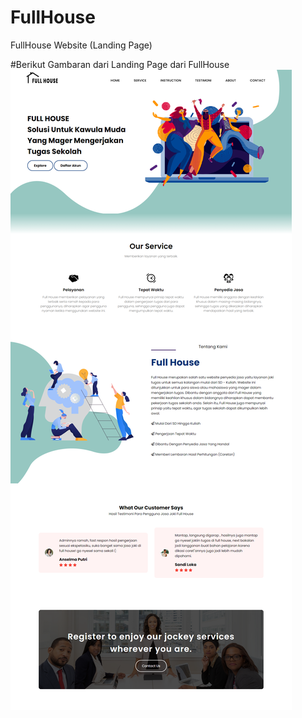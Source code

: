 # FullHouse
FullHouse Website (Landing Page)

#Berikut Gambaran dari Landing Page dari FullHouse
![diagram](FullHouseWebsite_LP.png)
